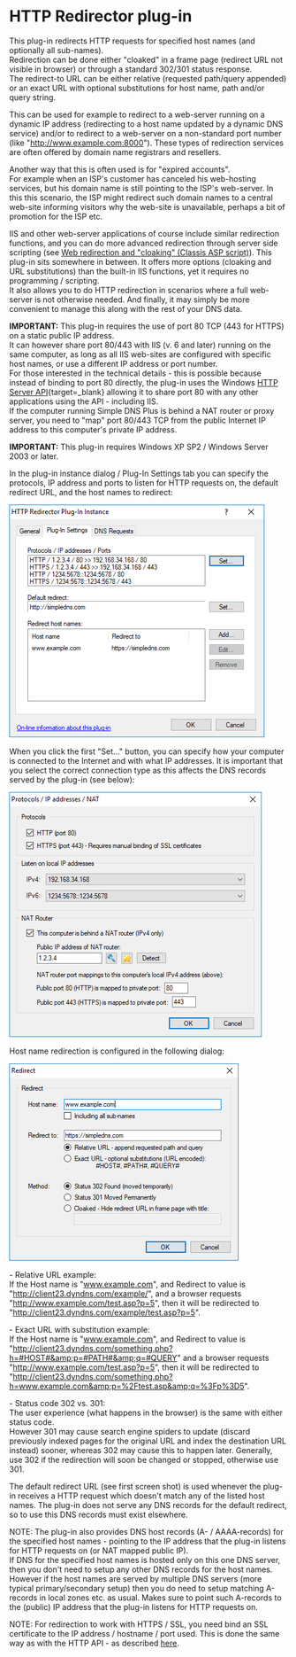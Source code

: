 ﻿---
category: 8
frontpage: false
comments: true
refs: 110,148,147
created-utc: 2019-01-01
modified-utc: 2021-10-28
---
# HTTP Redirector plug-in

This plug-in redirects HTTP requests for specified host names (and optionally all sub-names).  
Redirection can be done either "cloaked" in a frame page (redirect URL not visible in browser) or through a standard 302/301 status response.  
The redirect-to URL can be either relative (requested path/query appended) or an exact URL with optional substitutions for host name, path and/or query string.

This can be used for example to redirect to a web-server running on a dynamic IP address (redirecting to a host name updated by a dynamic DNS service) and/or to redirect to a web-server on a non-standard port number (like "http://www.example.com:8000"). These types of redirection services are often offered by domain name registrars and resellers.

Another way that this is often used is for "expired accounts".  
For example when an ISP's customer has canceled his web-hosting services, but his domain name is still pointing to the ISP's web-server. In this this scenario, the ISP might redirect such domain names to a central web-site informing visitors why the web-site is unavailable, perhaps a bit of promotion for the ISP etc.

IIS and other web-server applications of course include similar redirection functions, and you can do more advanced redirection through server side scripting (see [Web redirection and "cloaking" (Classis ASP script)](/kb/148)). This plug-in sits somewhere in between. It offers more options (cloaking and URL substitutions) than the built-in IIS functions, yet it requires no programming / scripting.  
It also allows you to do HTTP redirection in scenarios where a full web-server is not otherwise needed. And finally, it may simply be more convenient to manage this along with the rest of your DNS data.

**IMPORTANT:** This plug-in requires the use of port 80 TCP (443 for HTTPS) on a static public IP address.  
It can however share port 80/443 with IIS (v. 6 and later) running on the same computer, as long as all IIS web-sites are configured with specific host names, or use a different IP address or port number.  
For those interested in the technical details - this is possible because instead of binding to port 80 directly, the plug-in uses the Windows [HTTP Server API](http://msdn.microsoft.com/en-us/library/aa364510(vs.85).aspx){target=_blank} allowing it to share port 80 with any other applications using the API - including IIS.  
If the computer running Simple DNS Plus is behind a NAT router or proxy server, you need to "map" port 80/443 TCP from the public Internet IP address to this computer's private IP address.

**IMPORTANT:** This plug-in requires Windows XP SP2 / Windows Server 2003 or later.

In the plug-in instance dialog / Plug-In Settings tab you can specify the protocols, IP address and ports to listen for HTTP requests on, the default redirect URL, and the host names to redirect:

![](img/179/1.png)

When you click the first "Set..." button, you can specify how your computer is connected to the Internet and with what IP addresses. It is important that you select the correct connection type as this affects the DNS records served by the plug-in (see below):

![](img/179/2.png)

Host name redirection is configured in the following dialog:

![](img/179/3.png)

\- Relative URL example:  
If the Host name is "www.example.com", and Redirect to value is "http://client23.dyndns.com/example/", and a browser requests "http://www.example.com/test.asp?p=5", then it will be redirected to "http://client23.dyndns.com/example/test.asp?p=5".

\- Exact URL with substitution example:  
If the Host name is "www.example.com", and Redirect to value is "http://client23.dyndns.com/something.php?h=#HOST#&amp;p=#PATH#&amp;q=#QUERY" and a browser requests "http://www.example.com/test.asp?p=5", then it will be redirected to "http://client23.dyndns.com/something.php?h=www.example.com&amp;p=%2Ftest.asp&amp;q=%3Fp%3D5".

\- Status code 302 vs. 301:  
The user experience (what happens in the browser) is the same with either status code.  
However 301 may cause search engine spiders to update (discard previously indexed pages for the original URL and index the destination URL instead) sooner, whereas 302 may cause this to happen later. Generally, use 302 if the redirection will soon be changed or stopped, otherwise use 301.

The default redirect URL (see first screen shot) is used whenever the plug-in receives a HTTP request which doesn't match any of the listed host names. The plug-in does not serve any DNS records for the default redirect, so to use this DNS records must exist elsewhere.

NOTE: The plug-in also provides DNS host records (A- / AAAA-records) for the specified host names - pointing to the IP address that the plug-in listens for HTTP requests on (or NAT mapped public IP).  
If DNS for the specified host names is hosted only on this one DNS server, then you don't need to setup any other DNS records for the host names. However if the host names are served by multiple DNS servers (more typical primary/secondary setup) then you do need to setup matching A-records in local zones etc. as usual. Makes sure to point such A-records to the (public) IP address that the plug-in listens for HTTP requests on.

NOTE: For redirection to work with HTTPS / SSL, you need bind an SSL certificate to the IP address / hostname / port used. This is done the same way as with the HTTP API - as described [here](/kb/163).

